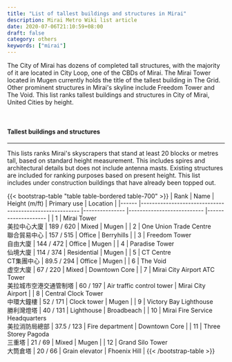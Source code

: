 ```yaml
---
title: "List of tallest buildings and structures in Mirai"
description: Mirai Metro Wiki list article
date: 2020-07-06T21:10:59+08:00
draft: false
category: others
keywords: ["mirai"]
---
```


The City of Mirai has dozens of completed tall structures, with the majority of it are located in City Loop, one of the CBDs of Mirai. The Mirai Tower located in Mugen currently holds the title of the tallest building in The Grid. Other prominent structures in Mirai's skyline include Freedom Tower and The Void. This list ranks tallest buildings and structures in City of Mirai, United Cities by height.

<br>

#### Tallest buildings and structures

---

This lists ranks Mirai's skyscrapers that stand at least 20 blocks or metres tall, based on standard height measurement. This includes spires and architectural details but does not include antenna masts. Existing structures are included for ranking purposes based on present height. This list includes under construction buildings that have already been topped out.

<div class="table-responsive">
{{< bootstrap-table "table table-bordered table-700" >}}
| Rank 	| Name                                                   	| Height (m/ft) 	| Primary use               	| Location           	|
|------	|--------------------------------------------------------	|---------------	|---------------------------	|--------------------	|
|   1  	| Mirai Tower<br>美拉中心大廈                            	| 189 / 620     	| Mixed                     	| Mugen              	|
|   2  	| One Union Trade Centre<br>聯合貿易中心                	| 157 / 515     	| Office                    	| Berryhills         	|
|   3  	| Freedom Tower<br>自由大廈                              	| 144 / 472     	| Office                    	| Mugen              	|
|   4  	| Paradise Tower<br>仙境大廈                             	| 114 / 374     	| Residential               	| Mugen              	|
|   5  	| CT Centre<br>CT集團中心                                	| 89.5 / 294    	| Office                    	| Mugen              	|
|   6  	| The Void<br>虚空大廈                                   	| 67 / 220      	| Mixed                     	| Downtown Core      	|
|   7  	| Mirai City Airport ATC Tower<br>美拉城市空港交通管制塔 	| 60 / 197      	| Air traffic control tower 	| Mirai City Airport 	|
|   8  	| Central Clock Tower<br>中環大鐘樓                      	| 52 / 171      	| Clock tower               	| Mugen              	|
|   9  	| Victory Bay Lighthouse<br>勝利灣燈塔                   	| 40 / 131      	| Lighthouse                	| Broadbeach         	|
|  10  	| Mirai Fire Service Headquarters<br>美拉消防局總部      	| 37.5 / 123    	| Fire department           	| Downtown Core      	|
|  11  	| Three Storey Pagoda<br>三重塔                          	| 21 / 69       	| Mixed                     	| Mugen              	|
|  12  	| Grand Silo Tower<br>大筒倉塔                           	| 20 / 66       	| Grain elevator            	| Fhoenix Hill       	|
{{< /bootstrap-table >}}
</div>